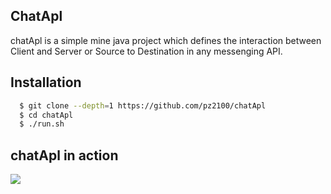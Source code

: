 ## ChatApl
chatApl is a simple mine java project which defines the interaction between Client and Server or Source to Destination in any messenging API.

## Installation

```bash
  $ git clone --depth=1 https://github.com/pz2100/chatApl
  $ cd chatApl
  $ ./run.sh
  ```
## chatApl in action
![](https://raw.githubusercontent.com/pz2100/chatApl/main/assets/ss.png)
